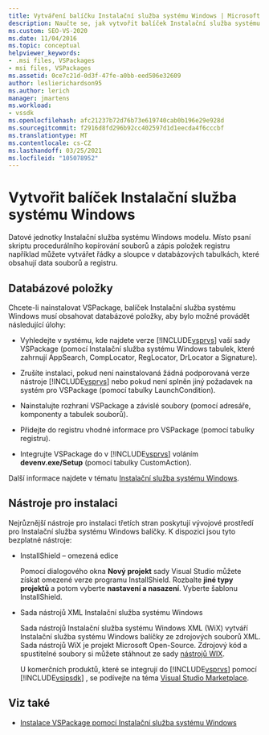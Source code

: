 ```yaml
---
title: Vytváření balíčku Instalační služba systému Windows | Microsoft Docs
description: Naučte se, jak vytvořit balíček Instalační služba systému Windows pro sadu Visual Studio, který se skládá z tabulek databáze obsahující data souborů a registru.
ms.custom: SEO-VS-2020
ms.date: 11/04/2016
ms.topic: conceptual
helpviewer_keywords:
- .msi files, VSPackages
- msi files, VSPackages
ms.assetid: 0ce7c21d-0d3f-47fe-a0bb-eed506e32609
author: leslierichardson95
ms.author: lerich
manager: jmartens
ms.workload:
- vssdk
ms.openlocfilehash: afc21237b72d76b73e619740cab0b196e29e928d
ms.sourcegitcommit: f2916d8fd296b92cc402597d1d1eecda4f6cccbf
ms.translationtype: MT
ms.contentlocale: cs-CZ
ms.lasthandoff: 03/25/2021
ms.locfileid: "105078952"
---
```

# <a name="author-a-windows-installer-package"></a>Vytvořit balíček Instalační služba systému Windows
Datové jednotky Instalační služba systému Windows modelu. Místo psaní skriptu procedurálního kopírování souborů a zápis položek registru například můžete vytvářet řádky a sloupce v databázových tabulkách, které obsahují data souborů a registru.

## <a name="database-entries"></a>Databázové položky
Chcete-li nainstalovat VSPackage, balíček Instalační služba systému Windows musí obsahovat databázové položky, aby bylo možné provádět následující úlohy:

- Vyhledejte v systému, kde najdete verze [!INCLUDE[vsprvs](../../code-quality/includes/vsprvs_md.md)] vaší sady VSPackage (pomocí Instalační služba systému Windows tabulek, které zahrnují AppSearch, CompLocator, RegLocator, DrLocator a Signature).

- Zrušíte instalaci, pokud není nainstalovaná žádná podporovaná verze nástroje [!INCLUDE[vsprvs](../../code-quality/includes/vsprvs_md.md)] nebo pokud není splněn jiný požadavek na systém pro VSPackage (pomocí tabulky LaunchCondition).

- Nainstalujte rozhraní VSPackage a závislé soubory (pomocí adresáře, komponenty a tabulek souborů).

- Přidejte do registru vhodné informace pro VSPackage (pomocí tabulky registru).

- Integrujte VSPackage do v [!INCLUDE[vsprvs](../../code-quality/includes/vsprvs_md.md)] voláním **devenv.exe/Setup** (pomocí tabulky CustomAction).

Další informace najdete v tématu [Instalační služba systému Windows](/windows/desktop/Msi/windows-installer-portal).

## <a name="setup-tools"></a>Nástroje pro instalaci
Nejrůznější nástroje pro instalaci třetích stran poskytují vývojové prostředí pro Instalační služba systému Windows balíčky. K dispozici jsou tyto bezplatné nástroje:

- InstallShield – omezená edice

   Pomocí dialogového okna **Nový projekt** sady Visual Studio můžete získat omezené verze programu InstallShield. Rozbalte **jiné typy projektů** a potom vyberte **nastavení a nasazení**. Vyberte šablonu InstallShield.

- Sada nástrojů XML Instalační služba systému Windows

   Sada nástrojů Instalační služba systému Windows XML (WiX) vytváří Instalační služba systému Windows balíčky ze zdrojových souborů XML. Sada nástrojů WiX je projekt Microsoft Open-Source. Zdrojový kód a spustitelné soubory si můžete stáhnout ze sady [nástrojů WIX](https://sourceforge.net/projects/wix/).

   U komerčních produktů, které se integrují do [!INCLUDE[vsprvs](../../code-quality/includes/vsprvs_md.md)] pomocí [!INCLUDE[vsipsdk](../../extensibility/includes/vsipsdk_md.md)] , se podívejte na téma [Visual Studio Marketplace](https://marketplace.visualstudio.com/).

## <a name="see-also"></a>Viz také
- [Instalace VSPackage pomocí Instalační služba systému Windows](../../extensibility/internals/installing-vspackages-with-windows-installer.md)
